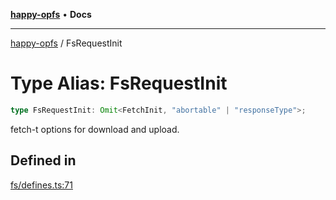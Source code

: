 [**happy-opfs**](../README.md) • **Docs**

***

[happy-opfs](../README.md) / FsRequestInit

# Type Alias: FsRequestInit

```ts
type FsRequestInit: Omit<FetchInit, "abortable" | "responseType">;
```

fetch-t options for download and upload.

## Defined in

[fs/defines.ts:71](https://github.com/JiangJie/happy-opfs/blob/a4847fb43bf2d37df760679e172324cb91fbf2ca/src/fs/defines.ts#L71)
